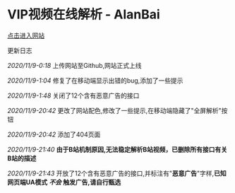 # VIP视频在线解析 - AlanBai

[点击进入网站](https://bjm212501.github.io/vip-video-cracker/)

更新日志

*2020/11/9-0:18*
上传网站至Github,网站正式上线

*2020/11/9-1:04*
修复了在移动端显示出错的bug,添加了一些提示

*2020/11/9-1:48*
关闭了12个含有恶意广告的接口

*2020/11/9-20:42*
更改了网站配色,修改了一些提示,在移动端隐藏了"全屏解析"按钮

*2020/11/9-20:42*
添加了404页面

*2020/11/9-21:40*
**由于B站机制原因,无法稳定解析B站视频，已删除所有接口有关B站的描述**

*2020/11/9-21:43*
开放了12个含有恶意广告的接口,并标注有"**恶意广告**"字样,**已知网页端UA模式** ***不会*** **触发广告,请自行甄选**
